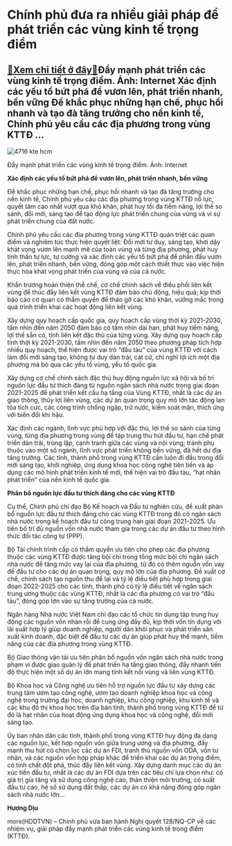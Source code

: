 Chính phủ đưa ra nhiều giải pháp để phát triển các vùng kinh tế trọng điểm
==========================================================================

[:gift:Xem chi tiết ở đây:gift:](https://hddtvn.com/chinh-phu-dua-ra-nhieu-giai-phap-de-phat-trien-cac-vung-kinh-te-trong-diem/)Đẩy mạnh phát triển các vùng kinh tế trọng điểm. Ảnh: Internet Xác định các yếu tố bứt phá để vươn lên, phát triển nhanh, bền vững Để khắc phục những hạn chế, phục hồi nhanh và tạo đà tăng trưởng cho nền kinh tế, Chính phủ yêu cầu các địa phương trong vùng KTTĐ …
-----------------------------------------------------------------------------------------------------------------------------------------------------------------------------------------------------------------------------------------------------------------------





![4716 kte hcm](https://haiquanonline.com.vn/stores/news_dataimages/diulth/092020/11/19/in_article/4716_kte_hcm.jpg?rt=20200911195242 "Đẩy mạnh phát triển các vùng kinh tế trọng điểm. Ảnh: Internet")


Đẩy mạnh phát triển các vùng kinh tế trọng điểm. Ảnh: Internet



**Xác định các yếu tố bứt phá để vươn lên, phát triển nhanh, bền vững**


Để khắc phục những hạn chế, phục hồi nhanh và tạo đà tăng trưởng cho nền kinh tế, Chính phủ yêu cầu các địa phương trong vùng KTTĐ nỗ lực, quyết tâm cao nhất vượt qua khó khăn, phát huy tối đa tiềm năng, lợi thế so sánh, đổi mới, sáng tạo để tạo động lực phát triển chung của vùng và vì sự phát triển chung của đất nước.


Chính phủ yêu cầu các địa phương trong vùng KTTĐ quán triệt các quan điểm và nghiêm túc thực hiện quyết liệt: Đổi mới tư duy, sáng tạo, khơi dậy khát vọng vươn lên mạnh mẽ của toàn vùng và từng địa phương, phát huy tinh thần tự lực, tự cường và xác định các yếu tố bứt phá để phấn đấu vươn lên, phát triển nhanh, bền vững, đóng góp một cách thiết thực vào việc hiện thực hóa khát vọng phát triển của vùng và của cả nước.


Khẩn trương hoàn thiện thể chế, cơ chế chính sách về điều phối liên kết vùng để thúc đẩy liên kết vùng KTTĐ đảm bảo chủ động, hiệu quả; kịp thời báo cáo cơ quan có thẩm quyền để tháo gỡ các khó khăn, vướng mắc trong quá trình triển khai các hoạt động liên kết vùng.


Xây dựng quy hoạch cấp quốc gia, quy hoạch cấp vùng thời kỳ 2021-2030, tầm nhìn đến năm 2050 đảm bảo có tầm nhìn dài hạn, phát huy tiềm năng, lợi thế sẵn có, tính liên kết đặc thù của từng vùng. Xây dựng quy hoạch cấp tỉnh thời kỳ 2021-2030, tầm nhìn đến năm 2050 theo phương pháp tích hợp nhiều quy hoạch, thể hiện được vai trò “đầu tàu” của vùng KTTĐ với cách làm đổi mới sáng tạo, không tư duy dàn trải, cát cứ, chỉ nghĩ lợi ích một địa phương mà bỏ qua các yếu tố vùng, yếu tố quốc gia.


Xây dựng cơ chế chính sách đặc thù huy động nguồn lực xã hội và bố trí nguồn lực đầu tư thích đáng từ nguồn ngân sách nhà nước trong giai đoạn 2021-2025 để phát triển kết cấu hạ tầng của Vùng KTTĐ, nhất là các dự án giao thông, thủy lợi liên vùng, các dự án quan trọng quy mô lớn tác động lan tỏa tích cực, các công trình chống ngập, trữ nước, kiểm soát mặn, thích ứng với biến đổi khí hậu.


Xác định các ngành, lĩnh vực phù hợp với đặc thù, lợi thế so sánh của từng vùng, từng địa phương trong vùng để tập trung thu hút đầu tư, hạn chế phát triển dàn trải, trùng lặp, cạnh tranh giữa các vùng và nội vùng; tránh phụ thuộc vào một số ngành, lĩnh vực phát triển không bền vững, đã hết dư địa tăng trưởng. Các tỉnh, thành phố trong vùng KTTĐ cần luôn đi đầu trong đổi mới sáng tạo, khởi nghiệp, ứng dụng khoa học công nghệ tiên tiến và áp dụng các mô hình phát triển kinh tế mới, thể hiện vai trò đầu tàu, “hạt nhân phát triển” của nền kinh tế quốc gia.


**Phân bổ nguồn lực đầu tư thích đáng cho các vùng KTTĐ**


Cụ thể, Chính phủ chỉ đạo Bộ Kế hoạch và Đầu tư nghiên cứu, đề xuất phân bổ nguồn lực đầu tư thích đáng cho các vùng KTTĐ trong đó có ngân sách nhà nước trong kế hoạch đầu tư công trung hạn giai đoạn 2021-2025. Ưu tiên bố trí đủ nguồn vốn nhà nước tham gia trong các dự án đầu tư theo hình thức đối tác công tư (PPP).


Bộ Tài chính trình cấp có thẩm quyền ưu tiên cho phép các địa phương thuộc các vùng KTTĐ được tăng bội chi trong tổng mức bội chi ngân sách nhà nước để tăng mức vay lại của địa phương, từ đó có thêm nguồn vốn vay để đầu tư cho các dự án quan trọng, quy mô lớn của địa phương. Đề xuất cơ chế, chính sách tạo nguồn thu để lại và tỷ lệ điều tiết phù hợp trong giai đoạn 2022-2025 cho các tỉnh, thành phố có tỷ lệ điều tiết về ngân sách trung ương thuộc các vùng KTTĐ, nhất là các địa phương có vai trò “đầu tàu”, đóng góp lớn vào sự tăng trưởng của cả nước.


Ngân hàng Nhà nước Việt Nam chỉ đạo các tổ chức tín dụng tập trung huy động các nguồn vốn nhàn rỗi để cung ứng đầy đủ, kịp thời vốn tín dụng với lãi suất hợp lý giúp doanh nghiệp, người dân khôi phục và phát triển sản xuất kinh doanh, đặc biệt để đầu tư các dự án giúp phát huy thế mạnh, tiềm năng của các địa phương trong vùng KTTĐ.


Bộ Giao thông vận tải ưu tiên phân bổ nguồn vốn ngân sách nhà nước trong phạm vi được giao quản lý để phát triển hạ tầng giao thông, đẩy nhanh tiến độ thực hiện một số dự án lớn mang tính kết nối vùng và liên vùng KTTĐ.


Bộ Khoa học và Công nghệ ưu tiên hỗ trợ nguồn lực đầu tư xây dựng các trung tâm ươm tạo công nghệ, ươm tạo doanh nghiệp khoa học và công nghệ trong trường đại học, doanh nghiệp, khu công nghiệp, khu kinh tế và các khu đô thị khoa học trên địa bàn tỉnh, thành phố trong vùng KTTĐ để từ đó là hạt nhân của hoạt động ứng dụng khoa học và công nghệ, đổi mới sáng tạo.


Ủy ban nhân dân các tỉnh, thành phố trong vùng KTTĐ huy động đa dạng các nguồn lực, kết hợp nguồn vốn giữa trung ương và địa phương, đẩy mạnh thu hút có chọn lọc các dự án FDI, tranh thủ nguồn vốn ODA, vốn tư nhân, và các nguồn vốn hợp pháp khác để triển khai các dự án trọng điểm, có tính chất đột phá, thúc đẩy liên kết vùng. Xây dựng danh mục các dự án xúc tiến đầu tư, nhất là các dự án FDI dựa trên các tiêu chí lựa chọn như: có giá trị gia tăng và sử dụng công nghệ cao, thân thiện môi trường, có suất đầu tư cao, hệ số sử dụng đất thấp, các dự án có khả năng đóng góp ngân sách nhà nước lớn…




**Hương Dịu**



more(HDDTVN) – Chính phủ vừa ban hành Nghị quyết 128/NQ-CP về các nhiệm vụ, giải pháp đẩy mạnh phát triển các vùng kinh tế trọng điểm (KTTĐ).

